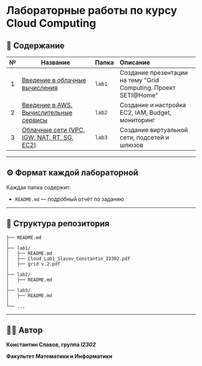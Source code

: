 # Лабораторные работы по курсу Cloud Computing

## 📑 Содержание

| № | Название                                                       | Папка  | Описание                                                        |
|:-:|----------------------------------------------------------------|:-------|:----------------------------------------------------------------|
| 1 | [Введение в облачные вычисления](./lab1/README.md)             | `lab1` | Создание презентации на тему "Grid Computing. Проект SETI@Home" |
| 2 | [Введение в AWS. Вычислительные сервисы](./lab2/README.md)     | `lab2` | Создание и настройка EC2, IAM, Budget, мониторинг               |
| 3 | [Облачные сети (VPC, IGW, NAT, RT, SG, EC2)](./lab3/README.md) | `lab3` | Создание виртуальной сети, подсетей и шлюзов                    |

---

## ⚙️ Формат каждой лабораторной

Каждая папка содержит:

* `README.md` — подробный отчёт по заданию

---

## 📂 Структура репозитория

```
├── README.md
│ 
├── lab1/
│   ├── README.md
│   ├── Cloud_Lab1_Slavov_Constantin_I2302.pdf
│   ├── grid v.2.pdf
│ 
├── lab2/
│   ├── README.md
│ 
├── lab3/
│   ├── README.md
│ 
└── ...
```

---

## 👨‍💻 Автор

**Константин Славов, группа *I2302***

**Факультет Математики и Информатики**
